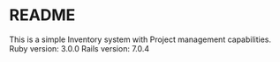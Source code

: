# README
This is a simple Inventory system with Project management capabilities.  
Ruby version: 3.0.0
Rails version: 7.0.4  

